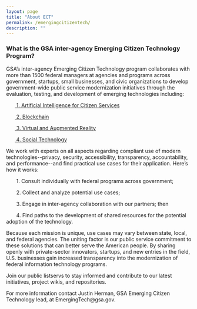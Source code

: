 ```yaml
---
layout: page
title: "About ECT"
permalink: /emergingcitizentech/
description: ""
---
```


### What is the GSA inter-agency Emerging Citizen Technology Program?



<p>GSA’s inter-agency Emerging Citizen Technology program collaborates with more than 1500 federal managers at agencies and programs across government, startups, small businesses, and civic organizations to develop government-wide public service modernization initiatives through the evaluation, testing, and development of emerging technologies including:</p>

<p>&nbsp;&nbsp;&nbsp;&nbsp;&nbsp;&nbsp;<a href="https://www.gsa.gov/technology/government-it-initiatives/emerging-citizen-technology/artificial-intelligence-for-citizen-services" target="_blank"> 1. Artificial Intelligence for Citizen Services</a></p>
<p>&nbsp;&nbsp;&nbsp;&nbsp;&nbsp;&nbsp;<a href="https://www.gsa.gov/technology/government-it-initiatives/emerging-citizen-technology/blockchain" target="_blank"> 2. Blockchain</a></p>
<p>&nbsp;&nbsp;&nbsp;&nbsp;&nbsp;&nbsp;<a href="https://www.gsa.gov/technology/government-it-initiatives/emerging-citizen-technology/virtual-and-augmented-reality"> 3. Virtual and Augmented Reality</a></p>
<p>&nbsp;&nbsp;&nbsp;&nbsp;&nbsp;&nbsp;<a href="https://www.gsa.gov/technology/government-it-initiatives/emerging-citizen-technology/social-technology-socialgov"> 4. Social Technology</a></p>

<p>We work with experts on all aspects regarding compliant use of modern technologies--privacy, security, accessibility, transparency, accountability, and performance--and find practical use cases for their application. Here’s how it works:</p>

<p>&nbsp;&nbsp;&nbsp;&nbsp;&nbsp;&nbsp; 1. Consult individually with federal programs across government;</p>
<p>&nbsp;&nbsp;&nbsp;&nbsp;&nbsp;&nbsp; 2. Collect and analyze potential use cases;</p>
<p>&nbsp;&nbsp;&nbsp;&nbsp;&nbsp;&nbsp; 3. Engage in inter-agency collaboration with our partners; then</p>
<p>&nbsp;&nbsp;&nbsp;&nbsp;&nbsp;&nbsp; 4. Find paths to the development of shared resources for the potential adoption of the technology.</p>

<p>Because each mission is unique, use cases may vary between state, local, and federal agencies. The uniting factor is our public service commitment to these solutions that can better serve the American people. By sharing openly with private-sector innovators, startups, and new entries in the field, U.S. businesses gain increased transparency into the modernization of federal information technology programs.</p>

<p>Join our public listservs to stay informed and contribute to our latest initiatives, project wikis, and repositories.</p>

<p>For more information contact Justin Herman, GSA Emerging Citizen Technology lead, at EmergingTech@gsa.gov.</p>
